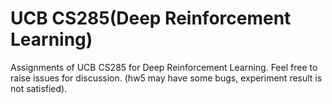 # UCB CS285(Deep Reinforcement Learning)
Assignments of UCB CS285 for Deep Reinforcement Learning. Feel free to raise issues for discussion. (hw5 may have some bugs, experiment result is not satisfied).
